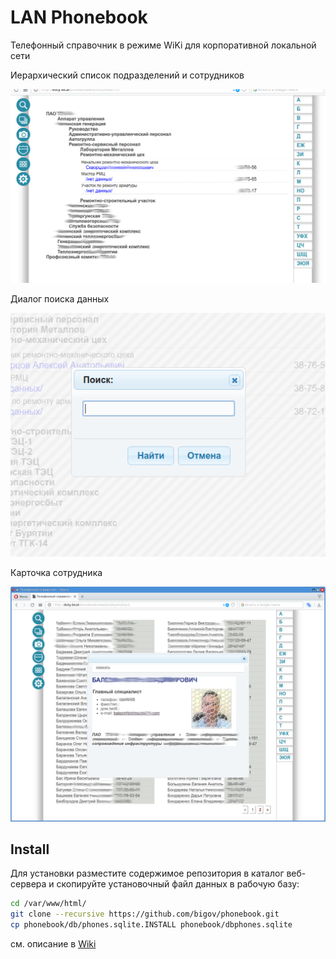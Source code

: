 # LAN Phonebook

Телефонный справочник в режиме WiKi для корпоративной локальной сети

Иерархический список подразделений и сотрудников

![Tree structure view](assets/title.png)

Диалог поиска данных

![Search dialog](assets/search.png)

Карточка сотрудника

![Emplyerr view](assets/employer.png)


## Install

Для установки разместите содержимое репозитория в каталог веб-сервера и скопируйте установочный файл данных в рабочую базу:
```bash
cd /var/www/html/
git clone --recursive https://github.com/bigov/phonebook.git
cp phonebook/db/phones.sqlite.INSTALL phonebook/dbphones.sqlite
```

см. описание в [Wiki](https://github.com/bigov/phonebook/wiki)
